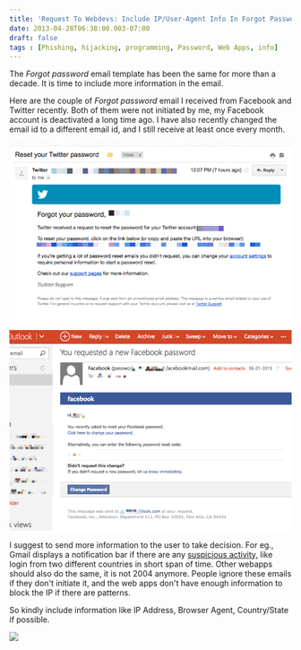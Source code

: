 ```yaml
---
title: 'Request To Webdevs: Include IP/User-Agent Info In Forgot Password Email'
date: 2013-04-28T06:38:00.003-07:00
draft: false
tags : [Phishing, hijacking, programming, Password, Web Apps, info]
---
```


  
The _Forgot password_ email template has been the same for more than a decade. It is time to include more information in the email.  
  
Here are the couple of _Forgot password_ email I received from Facebook and Twitter recently. Both of them were not initiated by me, my Facebook account is deactivated a long time ago. I have also recently changed the email id to a different email id, and I still receive at least once every month.  
  

![](/assets/Screen-Shot-2013-04-27-at-7.34.47-PM.png)

  

![](/assets/Screen-Shot-2013-04-27-at-7.35.56-PM.png)

  
I suggest to send more information to the user to take decision. For eg., Gmail displays a notification bar if there are any [suspicious activity,](http://support.mozilla.org/en-US/questions/944004) like login from two different countries in short span of time. Other webapps should also do the same, it is not 2004 anymore. People ignore these emails if they don't initiate it, and the web apps don't have enough information to block the IP if there are patterns.  
  
So kindly include information like IP Address, Browser Agent, Country/State if possible.  
  

[![](/assets/google+alert.png)](http://support.mozilla.org/en-US/questions/944004)